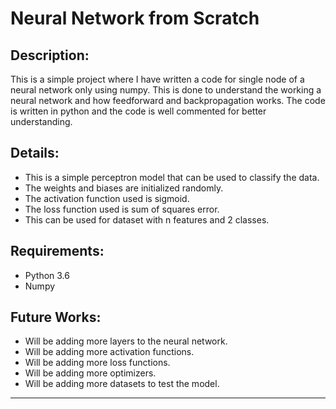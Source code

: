 # Neural Network from Scratch
## Description:
This is a simple project where I have written a code for single node of a neural network only using numpy. This is done to understand the working a neural network and how feedforward and backpropagation works. The code is written in python and the code is well commented for better understanding.

## Details:
- This is a simple perceptron model that can be used to classify the data.
- The weights and biases are initialized randomly.
- The activation function used is sigmoid.
- The loss function used is sum of squares error.
- This can be used for dataset with n features and 2 classes.

## Requirements:
- Python 3.6
- Numpy

## Future Works:
- Will be adding more layers to the neural network.
- Will be adding more activation functions.
- Will be adding more loss functions.
- Will be adding more optimizers.
- Will be adding more datasets to test the model.

---
